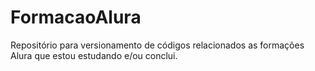 # FormacaoAlura
Repositório para versionamento de códigos relacionados as formações Alura que estou estudando e/ou conclui.
